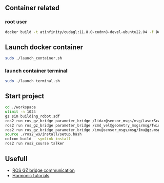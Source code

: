 ## Container related

### root user

```bash
docker build -t atinfinity/cudagl:11.8.0-cudnn8-devel-ubuntu22.04 -f Dockerfile.root .
```

## Launch docker container

```bash
sudo ./launch_container.sh
```
### launch container terminal
```bash
sudo ./launch_terminal.sh
```


## Start project
```bash
cd ./workspace
ulimit -n 1024
gz sim building_robot.sdf
ros2 run ros_gz_bridge parameter_bridge /lidar@sensor_msgs/msg/LaserScan@gz.msgs.LaserScan
ros2 run ros_gz_bridge parameter_bridge /cmd_vel@geometry_msgs/msg/Twist@gz.msgs.Twist
ros2 run ros_gz_bridge parameter_bridge /imu@sensor_msgs/msg/Imu@gz.msgs.IMU
source ./ros2_ws/install/setup.bash
colcon build --symlink-install
ros2 run ros2_course talker
```

## Usefull
- [ROS GZ bridge communication](https://github.com/gazebosim/ros_gz/tree/ros2/ros_gz_bridge)
- [Harmonic tutorials](https://gazebosim.org/docs/harmonic/moving_robot)
